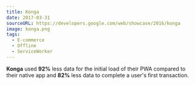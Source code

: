```yaml
---
title: Konga
date: 2017-03-31
sourceURL: https://developers.google.com/web/showcase/2016/konga
image: konga.png
tags:
  - E-commerce
  - Offline
  - ServiceWorker
---
```


**Konga** used **92%** less data for the initial load of their PWA compared to 
their native app and **82%** less data to complete a user's first transaction.

